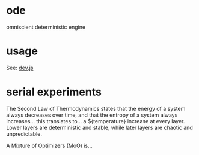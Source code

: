 # ode

omniscient deterministic engine

# usage

See: [dev.js](./dev.js)

# serial experiments

The Second Law of Thermodynamics states that the energy of a system always decreases over time, and that the entropy of a system always increases... this translates to... a ${temperature} increase at every layer. Lower layers are deterministic and stable, while later layers are chaotic and unpredictable.

A Mixture of Optimizers (MoO) is...
